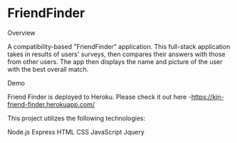 # FriendFinder

Overview

A compatibility-based "FriendFinder" application. This full-stack application takes in results of users' surveys, then compares their answers with those from other users. The app then displays the name and picture of the user with the best overall match.

Demo

Friend Finder is deployed to Heroku. Please check it out here -https://kin-friend-finder.herokuapp.com/

This project utilizes the following technologies:

Node.js
Express
HTML
CSS
JavaScript
Jquery
